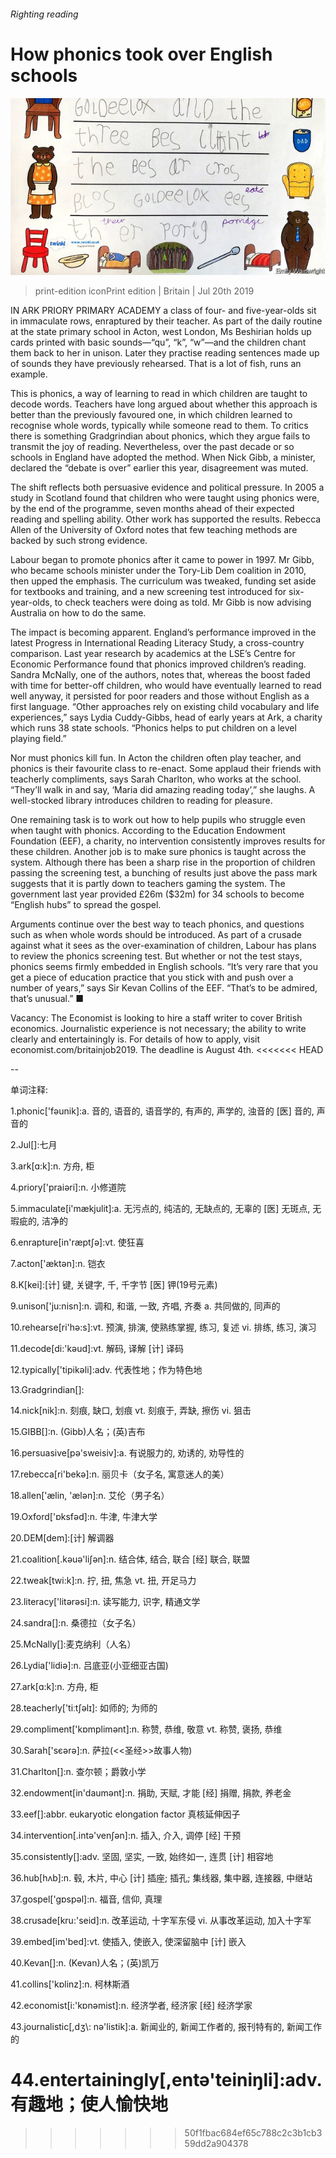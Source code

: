 ###### Righting reading

# How phonics took over English schools 

![image](images/20190720_BRP503.jpg) 

> print-edition iconPrint edition | Britain | Jul 20th 2019 

IN ARK PRIORY PRIMARY ACADEMY a class of four- and five-year-olds sit in immaculate rows, enraptured by their teacher. As part of the daily routine at the state primary school in Acton, west London, Ms Beshirian holds up cards printed with basic sounds—“qu”, “k”, “w”—and the children chant them back to her in unison. Later they practise reading sentences made up of sounds they have previously rehearsed. That is a lot of fish, runs an example. 

This is phonics, a way of learning to read in which children are taught to decode words. Teachers have long argued about whether this approach is better than the previously favoured one, in which children learned to recognise whole words, typically while someone read to them. To critics there is something Gradgrindian about phonics, which they argue fails to transmit the joy of reading. Nevertheless, over the past decade or so schools in England have adopted the method. When Nick Gibb, a minister, declared the “debate is over” earlier this year, disagreement was muted. 

The shift reflects both persuasive evidence and political pressure. In 2005 a study in Scotland found that children who were taught using phonics were, by the end of the programme, seven months ahead of their expected reading and spelling ability. Other work has supported the results. Rebecca Allen of the University of Oxford notes that few teaching methods are backed by such strong evidence. 

Labour began to promote phonics after it came to power in 1997. Mr Gibb, who became schools minister under the Tory-Lib Dem coalition in 2010, then upped the emphasis. The curriculum was tweaked, funding set aside for textbooks and training, and a new screening test introduced for six-year-olds, to check teachers were doing as told. Mr Gibb is now advising Australia on how to do the same. 

The impact is becoming apparent. England’s performance improved in the latest Progress in International Reading Literacy Study, a cross-country comparison. Last year research by academics at the LSE’s Centre for Economic Performance found that phonics improved children’s reading. Sandra McNally, one of the authors, notes that, whereas the boost faded with time for better-off children, who would have eventually learned to read well anyway, it persisted for poor readers and those without English as a first language. “Other approaches rely on existing child vocabulary and life experiences,” says Lydia Cuddy-Gibbs, head of early years at Ark, a charity which runs 38 state schools. “Phonics helps to put children on a level playing field.” 

Nor must phonics kill fun. In Acton the children often play teacher, and phonics is their favourite class to re-enact. Some applaud their friends with teacherly compliments, says Sarah Charlton, who works at the school. “They’ll walk in and say, ‘Maria did amazing reading today’,” she laughs. A well-stocked library introduces children to reading for pleasure. 

One remaining task is to work out how to help pupils who struggle even when taught with phonics. According to the Education Endowment Foundation (EEF), a charity, no intervention consistently improves results for these children. Another job is to make sure phonics is taught across the system. Although there has been a sharp rise in the proportion of children passing the screening test, a bunching of results just above the pass mark suggests that it is partly down to teachers gaming the system. The government last year provided £26m ($32m) for 34 schools to become “English hubs” to spread the gospel. 

Arguments continue over the best way to teach phonics, and questions such as when whole words should be introduced. As part of a crusade against what it sees as the over-examination of children, Labour has plans to review the phonics screening test. But whether or not the test stays, phonics seems firmly embedded in English schools. “It’s very rare that you get a piece of education practice that you stick with and push over a number of years,” says Sir Kevan Collins of the EEF. “That’s to be admired, that’s unusual.” ■ 

Vacancy: The Economist is looking to hire a staff writer to cover British economics. Journalistic experience is not necessary; the ability to write clearly and entertainingly is. For details of how to apply, visit economist.com/britainjob2019. The deadline is August 4th. 
<<<<<<< HEAD

-- 

 单词注释:

1.phonic['fәunik]:a. 音的, 语音的, 语音学的, 有声的, 声学的, 浊音的 [医] 音的, 声音的 

2.Jul[]:七月 

3.ark[ɑ:k]:n. 方舟, 柜 

4.priory['praiәri]:n. 小修道院 

5.immaculate[i'mækjulit]:a. 无污点的, 纯洁的, 无缺点的, 无辜的 [医] 无斑点, 无瑕疵的, 洁净的 

6.enrapture[in'ræptʃә]:vt. 使狂喜 

7.acton['æktәn]:n. 铠衣 

8.K[kei]:[计] 键, 关键字, 千, 千字节 [医] 钾(19号元素) 

9.unison['ju:nisn]:n. 调和, 和谐, 一致, 齐唱, 齐奏 a. 共同做的, 同声的 

10.rehearse[ri'hә:s]:vt. 预演, 排演, 使熟练掌握, 练习, 复述 vi. 排练, 练习, 演习 

11.decode[di:'kәud]:vt. 解码, 译解 [计] 译码 

12.typically['tipikәli]:adv. 代表性地；作为特色地 

13.Gradgrindian[]: 

14.nick[nik]:n. 刻痕, 缺口, 划痕 vt. 刻痕于, 弄缺, 擦伤 vi. 狙击 

15.GIBB[]:n. (Gibb)人名；(英)吉布 

16.persuasive[pә'sweisiv]:a. 有说服力的, 劝诱的, 劝导性的 

17.rebecca[ri'bekә]:n. 丽贝卡（女子名, 寓意迷人的美） 

18.allen['ælin, 'ælәn]:n. 艾伦（男子名） 

19.Oxford['ɒksfәd]:n. 牛津, 牛津大学 

20.DEM[dem]:[计] 解调器 

21.coalition[.kәuә'liʃәn]:n. 结合体, 结合, 联合 [经] 联合, 联盟 

22.tweak[twi:k]:n. 拧, 扭, 焦急 vt. 扭, 开足马力 

23.literacy['litәrәsi]:n. 读写能力, 识字, 精通文学 

24.sandra[]:n. 桑德拉（女子名） 

25.McNally[]:麦克纳利（人名） 

26.Lydia['lidiә]:n. 吕底亚(小亚细亚古国) 

27.ark[ɑ:k]:n. 方舟, 柜 

28.teacherly['tiːtʃəlɪ]: 如师的; 为师的 

29.compliment['kɒmplimәnt]:n. 称赞, 恭维, 敬意 vt. 称赞, 褒扬, 恭维 

30.Sarah['sєәrә]:n. 萨拉(<<圣经>>故事人物) 

31.Charlton[]:n. 查尔顿；爵敦小学 

32.endowment[in'daumәnt]:n. 捐助, 天赋, 才能 [经] 捐赠, 捐款, 养老金 

33.eef[]:abbr. eukaryotic elongation factor 真核延伸因子 

34.intervention[.intә'venʃәn]:n. 插入, 介入, 调停 [经] 干预 

35.consistently[]:adv. 坚固, 坚实, 一致, 始终如一, 连贯 [计] 相容地 

36.hub[hʌb]:n. 毂, 木片, 中心 [计] 插座; 插孔; 集线器, 集中器, 连接器, 中继站 

37.gospel['gɒspәl]:n. 福音, 信仰, 真理 

38.crusade[kru:'seid]:n. 改革运动, 十字军东侵 vi. 从事改革运动, 加入十字军 

39.embed[im'bed]:vt. 使插入, 使嵌入, 使深留脑中 [计] 嵌入 

40.Kevan[]:n. (Kevan)人名；(英)凯万 

41.collins['kɒlinz]:n. 柯林斯酒 

42.economist[i:'kɒnәmist]:n. 经济学者, 经济家 [经] 经济学家 

43.journalistic[,dʒ\\: nә'listik]:a. 新闻业的, 新闻工作者的, 报刊特有的, 新闻工作的 

44.entertainingly[,entə'teiniŋli]:adv. 有趣地；使人愉快地 
=======
>>>>>>> 50f1fbac684ef65c788c2c3b1cb359dd2a904378

